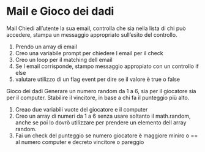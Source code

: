 # Mail e Gioco dei dadi

Mail
Chiedi all’utente la sua email,
controlla che sia nella lista di chi può accedere,
stampa un messaggio appropriato sull’esito del controllo.
1. Prendo un array di email 
2. Creo una variabile prompt per chiedere l email per il check
3. Creo un loop per il matching dell email 
4. Se l email corrisponde, stampo messaggio appropiato con un controllo if else
5. valutare utilizzo di un flag event per dire se il valore è true o false

Gioco dei dadi
Generare un numero random da 1 a 6, sia per il giocatore sia per il computer.
Stabilire il vincitore, in base a chi fa il punteggio più alto.
1. Creao due variabili vuote del giocatore e il computer
2. Creo un array di numeri da 1 a 6 senza usare soltanto il math.random, anche se poi lo dovrò utilizzare per prendere un elemento dell array random.
3. Fai un check del punteggio se numero giocatore è maggiore miniro o == al numero computer e decreto vincitore o pareggio

